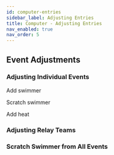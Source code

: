```yaml
---
id: computer-entries
sidebar_label: Adjusting Entries
title: Computer - Adjusting Entries
nav_enabled: true
nav_order: 5
---
```


## Event Adjustments 

### Adjusting Individual Events 

Add swimmer 

Scratch swimmer 

Add heat 

### Adjusting Relay Teams 
 
### Scratch Swimmer from All Events 
